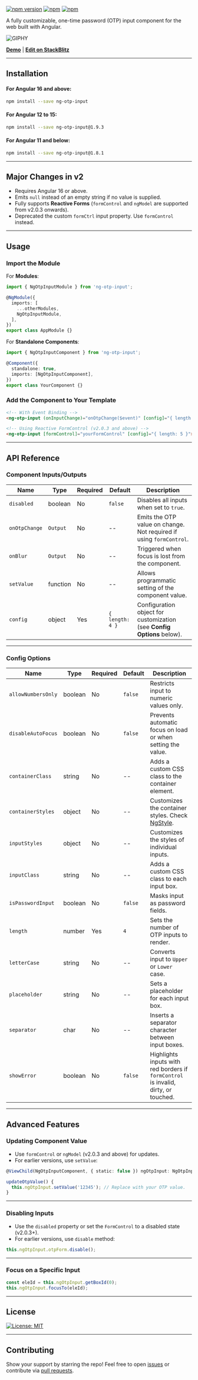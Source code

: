 
[![npm version](https://badge.fury.io/js/ng-otp-input.svg)](https://badge.fury.io/js/ng-otp-input) [![npm](https://img.shields.io/npm/dw/ng-otp-input.svg?logo=npm)](https://www.npmjs.com/package/ng-otp-input) [![npm](https://img.shields.io/bundlephobia/minzip/ng-otp-input)](https://www.npmjs.com/package/ng-otp-input)

A fully customizable, one-time password (OTP) input component for the web built with Angular.

![GIPHY](https://media.giphy.com/media/TdpKuX7H1KBvvR2Hpu/giphy.gif)

[**Demo**](https://code-farmz.github.io/ng-otp-input) | [**Edit on StackBlitz**](https://stackblitz.com/github/code-farmz/ng-otp-input)

---

## Installation

#### For Angular 16 and above:

```bash
npm install --save ng-otp-input
```

#### For Angular 12 to 15:

```bash
npm install --save ng-otp-input@1.9.3
```

#### For Angular 11 and below:

```bash
npm install --save ng-otp-input@1.8.1
```

---

## Major Changes in v2

- Requires Angular 16 or above.
- Emits `null` instead of an empty string if no value is supplied.
- Fully supports **Reactive Forms** (`formControl` and `ngModel` are supported from v2.0.3 onwards).
- Deprecated the custom `formCtrl` input property. Use `formControl` instead.

---

## Usage

### Import the Module

For **Modules**:

```typescript
import { NgOtpInputModule } from 'ng-otp-input';

@NgModule({
  imports: [
    ...otherModules,
    NgOtpInputModule,
  ],
})
export class AppModule {}
```

For **Standalone Components**:

```typescript
import { NgOtpInputComponent } from 'ng-otp-input';

@Component({
  standalone: true,
  imports: [NgOtpInputComponent],
})
export class YourComponent {}
```

### Add the Component to Your Template

```html
<!-- With Event Binding -->
<ng-otp-input (onInputChange)="onOtpChange($event)" [config]="{ length: 5 }"></ng-otp-input>

<!-- Using Reactive FormControl (v2.0.3 and above) -->
<ng-otp-input [formControl]="yourFormControl" [config]="{ length: 5 }"></ng-otp-input>
```

---

## API Reference

### Component Inputs/Outputs

| Name            | Type     | Required | Default | Description                                                                 |
|-----------------|----------|----------|---------|-----------------------------------------------------------------------------|
| `disabled`      | boolean  | No       | `false` | Disables all inputs when set to `true`.                                    |
| `onOtpChange`   | `Output` | No       | --      | Emits the OTP value on change. Not required if using `formControl`.        |
| `onBlur`        | `Output` | No       | --      | Triggered when focus is lost from the component.                           |
| `setValue`      | function | No       | --      | Allows programmatic setting of the component value.                        |
| `config`        | object   | Yes      | `{ length: 4 }` | Configuration object for customization (see **Config Options** below). |

---

### Config Options

| Name              | Type    | Required | Default    | Description                                                                                  |
|-------------------|---------|----------|------------|----------------------------------------------------------------------------------------------|
| `allowNumbersOnly` | boolean | No       | `false`    | Restricts input to numeric values only.                                                      |
| `disableAutoFocus` | boolean | No       | `false`    | Prevents automatic focus on load or when setting the value.                                  |
| `containerClass`   | string  | No       | --         | Adds a custom CSS class to the container element.                                            |
| `containerStyles`  | object  | No       | --         | Customizes the container styles. Check [NgStyle](https://angular.io/api/common/NgStyle).      |
| `inputStyles`      | object  | No       | --         | Customizes the styles of individual inputs.                                                  |
| `inputClass`       | string  | No       | --         | Adds a custom CSS class to each input box.                                                   |
| `isPasswordInput`  | boolean | No       | `false`    | Masks input as password fields.                                                             |
| `length`           | number  | Yes      | `4`        | Sets the number of OTP inputs to render.                                                    |
| `letterCase`       | string  | No       | --         | Converts input to `Upper` or `Lower` case.                                                  |
| `placeholder`      | string  | No       | --         | Sets a placeholder for each input box.                                                      |
| `separator`        | char    | No       | --         | Inserts a separator character between input boxes.                                          |
| `showError`        | boolean | No       | `false`    | Highlights inputs with red borders if `formControl` is invalid, dirty, or touched.          |

---

## Advanced Features

### Updating Component Value

- Use `formControl` or `ngModel` (v2.0.3 and above) for updates.
- For earlier versions, use `setValue`:

```typescript
@ViewChild(NgOtpInputComponent, { static: false }) ngOtpInput: NgOtpInputComponent;

updateOtpValue() {
  this.ngOtpInput.setValue('12345'); // Replace with your OTP value.
}
```

---

### Disabling Inputs

- Use the `disabled` property or set the `FormControl` to a disabled state (v2.0.3+).
- For earlier versions, use `disable` method:

```typescript
this.ngOtpInput.otpForm.disable();
```

---

### Focus on a Specific Input

```typescript
const eleId = this.ngOtpInput.getBoxId(0);
this.ngOtpInput.focusTo(eleId);
```

---

## License

[![License: MIT](https://img.shields.io/badge/license-MIT-green.svg)](https://github.com/code-farmz/ng-otp-input/blob/master/LICENSE)

---

## Contributing

Show your support by starring the repo! Feel free to open [issues](https://github.com/code-farmz/ng-otp-input/issues/new) or contribute via [pull requests](https://github.com/code-farmz/ng-otp-input/compare).

